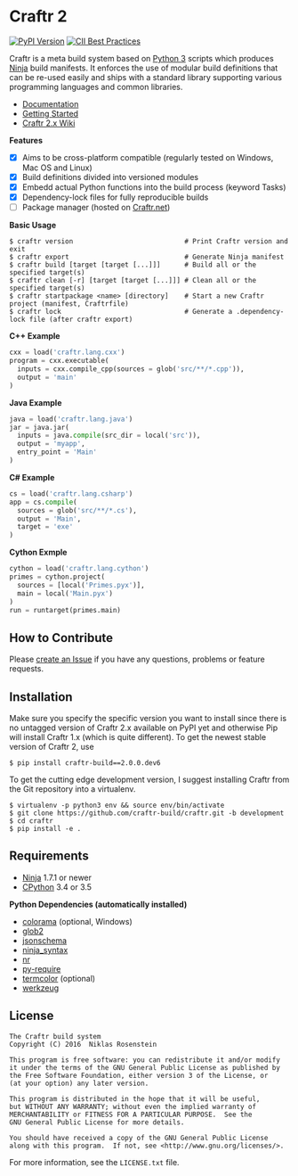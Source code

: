 # Craftr 2

[![PyPI Version](https://img.shields.io/pypi/v/craftr-build.svg)](https://pypi.python.org/pypi/craftr-build)
[![CII Best Practices](https://bestpractices.coreinfrastructure.org/projects/530/badge)](https://bestpractices.coreinfrastructure.org/projects/530)

Craftr is a meta build system based on [Python 3] scripts which produces
[Ninja] build manifests. It enforces the use of modular build definitions
that can be re-used easily and ships with a standard library supporting
various programming languages and common libraries.

- [Documentation]
- [Getting Started]
- [Craftr 2.x Wiki][Wiki]

__Features__

- [x] Aims to be cross-platform compatible (regularly tested on Windows, Mac OS and Linux)
- [x] Build definitions divided into versioned modules
- [x] Embedd actual Python functions into the build process (keyword Tasks)
- [x] Dependency-lock files for fully reproducible builds
- [ ] Package manager (hosted on [Craftr.net])

__Basic Usage__

    $ craftr version                            # Print Craftr version and exit
    $ craftr export                             # Generate Ninja manifest
    $ craftr build [target [target [...]]]      # Build all or the specified target(s)
    $ craftr clean [-r] [target [target [...]]] # Clean all or the specified target(s)
    $ craftr startpackage <name> [directory]    # Start a new Craftr project (manifest, Craftrfile)
    $ craftr lock                               # Generate a .dependency-lock file (after craftr export)

__C++ Example__

```python
cxx = load('craftr.lang.cxx')
program = cxx.executable(
  inputs = cxx.compile_cpp(sources = glob('src/**/*.cpp')),
  output = 'main'
)
```

__Java Example__

```python
java = load('craftr.lang.java')
jar = java.jar(
  inputs = java.compile(src_dir = local('src')),
  output = 'myapp',
  entry_point = 'Main'
)
```

__C# Example__

```python
cs = load('craftr.lang.csharp')
app = cs.compile(
  sources = glob('src/**/*.cs'),
  output = 'Main',
  target = 'exe'
)
```

__Cython Exmple__

```python
cython = load('craftr.lang.cython')
primes = cython.project(
  sources = [local('Primes.pyx')],
  main = local('Main.pyx')
)
run = runtarget(primes.main)
```

[Ninja]: https://github.com/ninja-build/ninja
[Python 3]: https://www.python.org/
[Documentation]: https://github.com/craftr-build/craftr/tree/master/doc
[Getting Started]: https://github.com/craftr-build/craftr/tree/master/doc/getting-started.md
[Wiki]: https://github.com/craftr-build/craftr/wiki
[Craftr.net]: https://craftr.net

## How to Contribute

Please [create an Issue](https://github.com/craftr-build/craftr/issues/new) if
you have any questions, problems or feature requests.

## Installation

Make sure you specify the specific version you want to install since there is
no untagged version of Craftr 2.x available on PyPI yet and otherwise Pip will
install Craftr 1.x (which is quite different). To get the newest stable version
of Craftr 2, use

    $ pip install craftr-build==2.0.0.dev6

To get the cutting edge development version, I suggest installing Craftr
from the Git repository into a virtualenv.

    $ virtualenv -p python3 env && source env/bin/activate
    $ git clone https://github.com/craftr-build/craftr.git -b development
    $ cd craftr
    $ pip install -e .

## Requirements

- [Ninja] 1.7.1 or newer
- [CPython][Python 3] 3.4 or 3.5

__Python Dependencies (automatically installed)__

- [colorama](https://pypi.python.org/pypi/colorama) (optional, Windows)
- [glob2](https://pypi.python.org/pypi/glob2)
- [jsonschema](https://pypi.python.org/pypi/jsonschema)
- [ninja_syntax](https://pypi.python.org/pypi/ninja_syntax)
- [nr](https://pypi.python.org/pypi/nr)
- [py-require](https://pypi.python.org/pypi/py-require)
- [termcolor](https://pypi.python.org/pypi/termcolor) (optional)
- [werkzeug](https://pypi.python.org/pypi/werkzeug)

## License

    The Craftr build system
    Copyright (C) 2016  Niklas Rosenstein

    This program is free software: you can redistribute it and/or modify
    it under the terms of the GNU General Public License as published by
    the Free Software Foundation, either version 3 of the License, or
    (at your option) any later version.

    This program is distributed in the hope that it will be useful,
    but WITHOUT ANY WARRANTY; without even the implied warranty of
    MERCHANTABILITY or FITNESS FOR A PARTICULAR PURPOSE.  See the
    GNU General Public License for more details.

    You should have received a copy of the GNU General Public License
    along with this program.  If not, see <http://www.gnu.org/licenses/>.

For more information, see the `LICENSE.txt` file.
